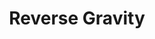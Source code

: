 ---
title: "Reverse Gravity"
index:
  - reverse-gravity
permalink: /spells/reverse-gravity/
tags:
  - Spell
  - 7th Level
  - Transmutation
available_for:
  - Druid
  - Sorcerer
  - Wizard
level: "7th Level"
school: "Transmutation"
range: "100 ft"
area: "50 ft"
shape: "Cylinder"
comp:
  - V
  - S
  - M
material: "a lodestone and iron filings."
duration: "1 Minute"
concentration: true
attack: "DEX Save"
description: |
  This spell reverses gravity in a 50-foot-radius, 100-foot high cylinder centered on a point within range. All creatures and objects that aren't somehow anchored to the ground in the area fall upward and reach the top of the area when you cast this spell. A creature can make a dexterity saving throw to grab onto a fixed object it can reach, thus avoiding the fall.

  If some solid object (such as a ceiling) is encountered in this fall, falling objects and creatures strike it just as they would during a normal downward fall. If an object or creature reaches the top of the area without striking anything, it remains there, oscillating slightly, for the duration.

  At the end of the duration, affected objects and creatures fall back down.
excerpt: "This spell reverses gravity in a 50-foot-radius, 100-foot high cylinder centered on a point within range."
source: "Basic Rules"
---